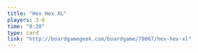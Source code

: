 ```yaml
---
title: "Hex Hex XL"
players: 3-6
time: "0:20"
type: card
link: "http://boardgamegeek.com/boardgame/79067/hex-hex-xl"
---
```

